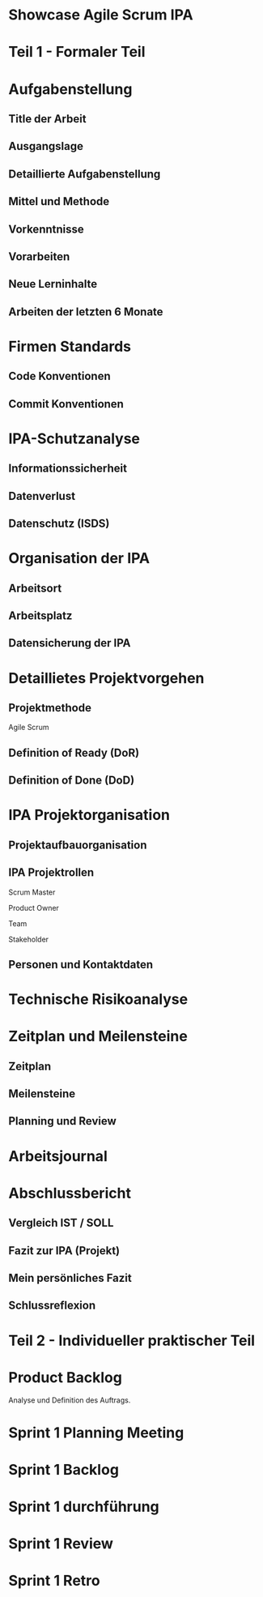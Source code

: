 # Showcase Agile Scrum IPA

# Teil 1 - Formaler Teil

# Aufgabenstellung

## Title der Arbeit

## Ausgangslage

## Detaillierte Aufgabenstellung

## Mittel und Methode

## Vorkenntnisse

## Vorarbeiten

## Neue Lerninhalte

## Arbeiten der letzten 6 Monate

# Firmen Standards

## Code Konventionen

## Commit Konventionen

# IPA-Schutzanalyse

## Informationssicherheit

## Datenverlust

## Datenschutz (ISDS)

# Organisation der IPA

## Arbeitsort

## Arbeitsplatz

## Datensicherung der IPA

# Detaillietes Projektvorgehen

## Projektmethode

Agile Scrum

## Definition of Ready (DoR)

## Definition of Done (DoD)

# IPA Projektorganisation

## Projektaufbauorganisation

## IPA Projektrollen

Scrum Master

Product Owner

Team

Stakeholder

## Personen und Kontaktdaten

# Technische Risikoanalyse

# Zeitplan und Meilensteine

## Zeitplan

## Meilensteine

## Planning und Review

# Arbeitsjournal

# Abschlussbericht

## Vergleich IST / SOLL

## Fazit zur IPA (Projekt)

## Mein persönliches Fazit

## Schlussreflexion

# Teil 2 - Individueller praktischer Teil

# Product Backlog

Analyse und Definition des Auftrags.

# Sprint 1 Planning Meeting

# Sprint 1 Backlog

# Sprint 1 durchführung

# Sprint 1 Review


# Sprint 1 Retro